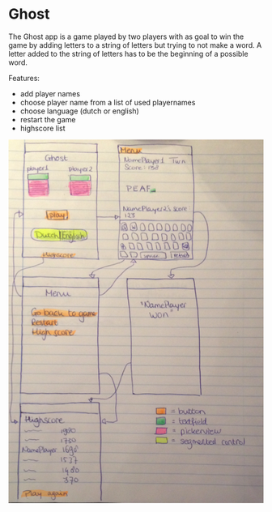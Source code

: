 # Ghost


The Ghost app is a game played by two players with as goal to win the game by adding letters to a string of letters but trying to not make a word. A letter added to the string of letters has to be the beginning of a possible word. 


Features: 
- add player names
- choose player name from a list of used playernames
- choose language (dutch or english)
- restart the game
- highscore list

![Screens](img/ghost.png)